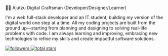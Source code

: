 🏄‍♂️ Ajutzu
Digital Craftsman (Developer/Designer/Learner)

I'm a web full-stack developer and an IT student, building my version of the digital world one step at a time. All my coding projects are built from the ground up—starting from planning and designing to solving real-life problems with code. I am always learning and improving, embracing new technologies to refine my skills and create impactful software solutions.

<p align="left"> <a href="https://github.com/Ajutzu?tab=followers"> <img alt="followers" title="Follow me on GitHub" src="https://custom-icon-badges.demolab.com/github/followers/Ajutzu?color=236ad3&labelColor=1155ba&style=for-the-badge&logo=person-add&label=Follow&logoColor=white"/> </a> 
<a href="https://github.com/Ajutzu?tab=repositories&sort=stargazers"> <img alt="total stars" title="Total stars on GitHub" src="https://custom-icon-badges.demolab.com/github/stars/Ajutzu?color=55960c&style=for-the-badge&labelColor=488207&logo=star"/> </a> </p>
